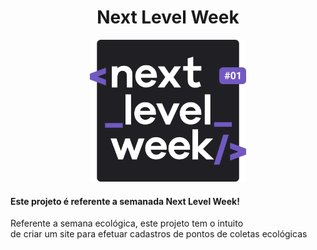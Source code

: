 <h1 align="center">
    Next Level Week
    </h1>
  
  <p align="center">
  <img width="250" src="assets/logoGit.svg">
</p>

<h4>Este projeto é referente a semanada Next Level Week!</h4>
<p>Referente a semana ecológica, este projeto tem o intuito <br>
de criar um site para efetuar cadastros de pontos de coletas ecológicas</p>